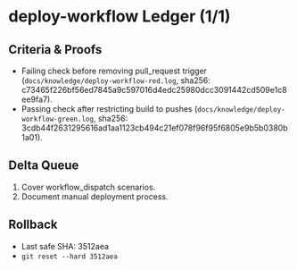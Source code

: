 # deploy-workflow Ledger (1/1)

## Criteria & Proofs
- Failing check before removing pull_request trigger (`docs/knowledge/deploy-workflow-red.log`, sha256: c73465f226bf56ed7845a9c597016d4edc25980dcc3091442cd509e1c8ee9fa7).
- Passing check after restricting build to pushes (`docs/knowledge/deploy-workflow-green.log`, sha256: 3cdb44f2631295616ad1aa1123cb494c21ef078f96f95f6805e9b5b0380b1a01).

## Delta Queue
1. Cover workflow_dispatch scenarios.
2. Document manual deployment process.

## Rollback
- Last safe SHA: 3512aea
- `git reset --hard 3512aea`
